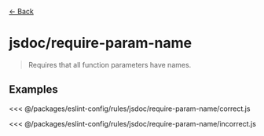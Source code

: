 [&#x2190; Back](./)
# jsdoc/require-param-name <badge text="warn" type="warn" vertical="middle"/>

> Requires that all function parameters have names.


## Examples

<code-highlight>
 
<div slot="correct">

<<< @/packages/eslint-config/rules/jsdoc/require-param-name/correct.js

</div>

 
<div slot="incorrect">

<<< @/packages/eslint-config/rules/jsdoc/require-param-name/incorrect.js

</div>

 
</code-highlight>

